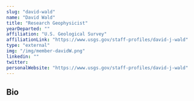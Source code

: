 ```yaml
---
slug: "david-wald"
name: "David Wald"
title: "Research Geophysicist"
yearDeparted: ""
affiliation: "U.S. Geological Survey"
affiliationLink: "https://www.usgs.gov/staff-profiles/david-j-wald"
type: "external"
img: "/img/member-davidW.png"
linkedin: ""
twitter: 
personalWebsite: "https://www.usgs.gov/staff-profiles/david-j-wald"
---
```

## Bio

